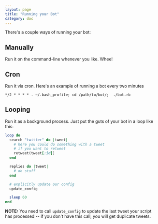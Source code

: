 ```yaml
---
layout: page
title: "Running your Bot"
category: doc
---
```


There's a couple ways of running your bot:

Manually
--------

Run it on the command-line whenever you like. Whee!


Cron
----
Run it via cron.  Here's an example of running a bot every two minutes

    */2 * * * * . ~/.bash_profile; cd /path/to/bot/;  ./bot.rb

Looping
-------
Run it as a background process.  Just put the guts of your bot in a loop like this:

```rb
loop do
  search "twitter" do |tweet|
    # here you could do something with a tweet
    # if you want to retweet
    retweet(tweet[:id])
  end

  replies do |tweet|
    # do stuff
  end

  # explicitly update our config
  update_config

  sleep 60
end
```

**NOTE:** You need to call `update_config` to update the last tweet your script
has processed -- if you don't have this call, you will get duplicate
tweets.

